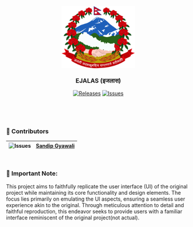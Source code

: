 <h3 align="center">
	<img src="https://github.com/SandipGyawali/ejalas/blob/main/public/image/header/logo.png" width="200" alt="Logo"/>
  <br/>
  <br/>
	EJALAS (इजलास)
</h3> 
<p align="center">
  <a href="https://github.com/SandipGyawali/ejalas/releases">
	<img alt="Releases" src="https://img.shields.io/github/v/release/SandipGyawali/ejalas?style=for-the-badge&logo=github&color=F2CDCD&logoColor=D9E0EE&labelColor=302D4"/></a>
  </a>
  <a href="https://github.com/SandipGyawali/ejalas/issues">
	<img alt="Issues" src="https://img.shields.io/github/issues/SandipGyawali/ejalas?style=for-the-badge&logo=gitbook&color=B5E8E0&logoColor=D9E0EE&labelColor=302D41">
  </a>
</p>
&nbsp;
<p align="center"></p>

&nbsp;
### 🤝 Contributors

| <img alt="Issues" src="https://avatars.githubusercontent.com/u/66510112?v=4" width="25" height="25"> | <a href="https://github.com/SandipGyawali">Sandip Gyawali</a> |
|----------------|----------------|

&nbsp;
### 🚨 Important Note:

This project aims to faithfully replicate the user interface (UI) of the original project while maintaining its core functionality and design elements. The focus lies primarily on emulating the UI aspects, ensuring a seamless user experience akin to the original. Through meticulous attention to detail and faithful reproduction, this endeavor seeks to provide users with a familiar interface reminiscent of the original project(not actual).
